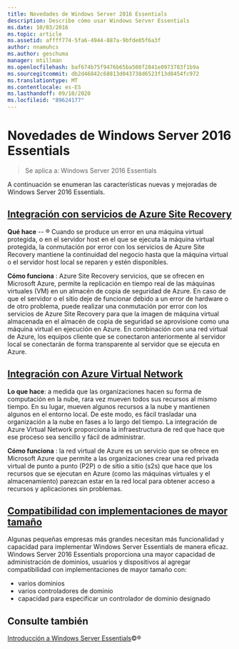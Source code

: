 ```yaml
---
title: Novedades de Windows Server 2016 Essentials
description: Describe cómo usar Windows Server Essentials
ms.date: 10/03/2016
ms.topic: article
ms.assetid: affff774-5fa6-4944-887a-9bfde05f6a3f
author: nnamuhcs
ms.author: geschuma
manager: mtillman
ms.openlocfilehash: baf674b75f9476b65ba508f2841e0973783f1b9a
ms.sourcegitcommit: db2d46842c68813d043738d6523f13d8454fc972
ms.translationtype: MT
ms.contentlocale: es-ES
ms.lasthandoff: 09/10/2020
ms.locfileid: "89624177"
---
```

# <a name="whats-new-in-windows-server-2016-essentials"></a>Novedades de Windows Server 2016 Essentials

> Se aplica a: Windows Server 2016 Essentials

A continuación se enumeran las características nuevas y mejoradas de Windows Server 2016 Essentials.

## <a name="integration-with-azure-site-recovery-services"></a>[Integración con servicios de Azure Site Recovery](azure-site-recovery-services-integration.md)

**Qué hace**  -- &reg; Cuando se produce un error en una máquina virtual protegida, o en el servidor host en el que se ejecuta la máquina virtual protegida, la conmutación por error con los servicios de Azure Site Recovery mantiene la continuidad del negocio hasta que la máquina virtual o el servidor host local se reparen y estén disponibles. 

**Cómo funciona** : Azure Site Recovery servicios, que se ofrecen en Microsoft Azure, permite la replicación en tiempo real de las máquinas virtuales (VM) en un almacén de copia de seguridad de Azure. En caso de que el servidor o el sitio deje de funcionar debido a un error de hardware o de otro problema, puede realizar una conmutación por error con los servicios de Azure Site Recovery para que la imagen de máquina virtual almacenada en el almacén de copia de seguridad se aprovisione como una máquina virtual en ejecución en Azure. En combinación con una red virtual de Azure, los equipos cliente que se conectaron anteriormente al servidor local se conectarán de forma transparente al servidor que se ejecuta en Azure.


## <a name="integration-with-azure-virtual-network"></a>[Integración con Azure Virtual Network](azure-virtual-network-integration.md)

**Lo que hace**: a medida que las organizaciones hacen su forma de computación en la nube, rara vez mueven todos sus recursos al mismo tiempo. En su lugar, mueven algunos recursos a la nube y mantienen algunos en el entorno local. De este modo, es fácil trasladar una organización a la nube en fases a lo largo del tiempo. La integración de Azure Virtual Network proporciona la infraestructura de red que hace que ese proceso sea sencillo y fácil de administrar.

**Cómo funciona** : la red virtual de Azure es un servicio que se ofrece en Microsoft Azure que permite a las organizaciones crear una red privada virtual de punto a punto (P2P) o de sitio a sitio (s2s) que hace que los recursos que se ejecutan en Azure (como las máquinas virtuales y el almacenamiento) parezcan estar en la red local para obtener acceso a recursos y aplicaciones sin problemas.



## <a name="support-for-larger-deployments"></a>[Compatibilidad con implementaciones de mayor tamaño](support-for-larger-deployments.md)

Algunas pequeñas empresas más grandes necesitan más funcionalidad y capacidad para implementar Windows Server Essentials de manera eficaz. Windows Server 2016 Essentials proporciona una mayor capacidad de administración de dominios, usuarios y dispositivos al agregar compatibilidad con implementaciones de mayor tamaño con:

 - varios dominios
 - varios controladores de dominio
 - capacidad para especificar un controlador de dominio designado


<a name="see-also"></a>Consulte también
--------

[Introducción a Windows Server Essentials](get-started.md)&copy;&reg;